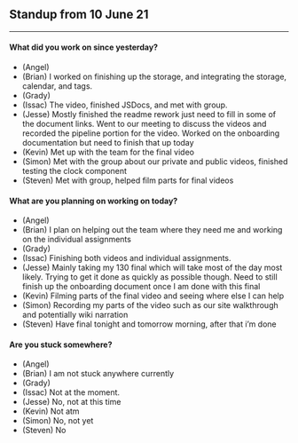 ## Standup from 10 June 21

---

#### What did you work on since yesterday?

- (Angel)
- (Brian) I worked on finishing up the storage, and integrating the storage, calendar, and tags.
- (Grady)
- (Issac) The video, finished JSDocs, and met with group.
- (Jesse) Mostly finished the readme rework just need to fill in some of the document links. Went to our meeting to discuss the videos and recorded the pipeline portion for the video. Worked on the onboarding documentation but need to finish that up today
- (Kevin) Met up with the team for the final video
- (Simon) Met with the group about our private and public videos, finished testing the clock component
- (Steven) Met with group, helped film parts for final videos

#### What are you planning on working on today?

- (Angel)
- (Brian) I plan on helping out the team where they need me and working on the individual assignments
- (Grady)
- (Issac) Finishing both videos and individual assignments.
- (Jesse) Mainly taking my 130 final which will take most of the day most likely. Trying to get it done as quickly as possible though. Need to still finish up the onboarding document once I am done with this final
- (Kevin) Filming parts of the final video and seeing where else I can help
- (Simon) Recording my parts of the video such as our site walkthrough and potentially wiki narration
- (Steven) Have final tonight and tomorrow morning, after that i’m done

#### Are you stuck somewhere?

- (Angel)
- (Brian) I am not stuck anywhere currently
- (Grady)
- (Issac) Not at the moment.
- (Jesse) No, not at this time
- (Kevin) Not atm
- (Simon) No, not yet
- (Steven) No
